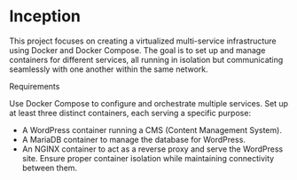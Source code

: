 # Inception

This project focuses on creating a virtualized multi-service infrastructure using Docker and Docker Compose. The goal is to set up and manage containers for different services, all running in isolation but communicating seamlessly with one another within the same network.

Requirements

Use Docker Compose to configure and orchestrate multiple services.
Set up at least three distinct containers, each serving a specific purpose:
* A WordPress container running a CMS (Content Management System).
* A MariaDB container to manage the database for WordPress.
* An NGINX container to act as a reverse proxy and serve the WordPress site.
Ensure proper container isolation while maintaining connectivity between them.
